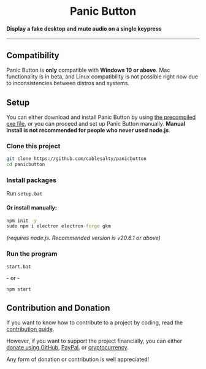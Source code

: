 <h1 style="text-align:center"><b>Panic Button</b></h1>

#### Display a fake desktop and mute audio on a single keypress

----

## Compatibility
Panic Button is **only** compatible with **Windows 10 or above**. Mac functionality is in beta, and Linux compatibility is not possible right now due to inconsistencies between distros and systems.

## Setup
You can either download and install Panic Button by using [the precompiled exe file](), or you can proceed and set up Panic Button manually. **Manual install is not recommended for people who never used node.js**.


### Clone this project
```sh
git clone https://github.com/cablesalty/panicbutton
cd panicbutton
```

### Install packages
Run `setup.bat`

#### Or install manually:
```bat
npm init -y
sudo npm i electron electron-forge gkm
```
*(requires node.js. Recommended version is v20.6.1 or above)*

### Run the program
```
start.bat
```
\- or -
```
npm start
```

## Contribution and Donation
If you want to know how to contribute to a project by coding, read the [contribution guide]().

However, if you want to support the project financially, you can either [donate using GitHub](), [PayPal](), or [cryptocurrency]().

Any form of donation or contribution is well appreciated!